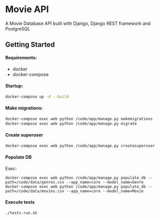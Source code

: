 # Movie API
A Movie Database API built with Django, Django REST framework and PostgreSQL

## Getting Started

#### Requirements:

- docker
- docker-compose

#### Startup:
```bash
docker-compose up -d --build
```

#### Make migrations:
```bash
docker-compose exec web python /code/app/manage.py makemigrations
docker-compose exec web python /code/app/manage.py migrate
```

#### Create superuser
```bash
docker-compose exec web python /code/app/manage.py createsuperuser
```

#### Populate DB
Exec:
```commandline
docker-compose exec web python /code/app/manage.py populate_db --path=/code/data/genres.csv --app_name=core --model_name=Genre
docker-compose exec web python /code/app/manage.py populate_db --path=/code/data/movies.csv --app_name=core --model_name=Movie
```

#### Execute tests
```shell
./tests-run.sh
```
